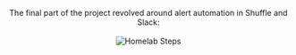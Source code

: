 <p align="center">
The final part of the project revolved around alert automation in Shuffle and Slack:<br/><br />
<img src="" alt="Homelab Steps">
<br />
<br />
<br />
